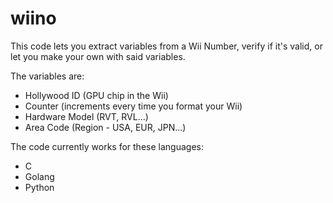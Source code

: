 # wiino

This code lets you extract variables from a Wii Number, verify if it's valid, or let you make your own with said variables.

The variables are:

- Hollywood ID (GPU chip in the Wii)
- Counter (increments every time you format your Wii)
- Hardware Model (RVT, RVL...)
- Area Code (Region - USA, EUR, JPN...)

The code currently works for these languages:

- C
- Golang
- Python